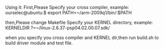 Using it:
First,Please Specify your cross compiler,
example:
ourselec@ubuntu:$ export PATH=~/arm-2009q1/bin/:$PATH

then,Please change Makefile Specify your KERNEL directory,
example:
KERNELDIR ?=~/linux-2.6.37-psp04.02.00.07.sdk/

when you specify you cross compiler and KERNEL dir,then run build.sh to build driver module and test file.


